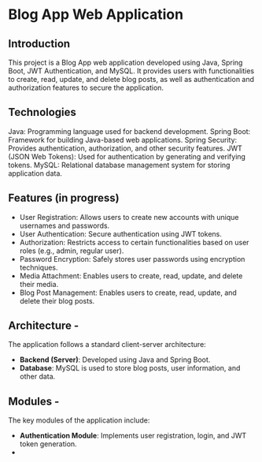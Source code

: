 # Blog App Web Application
## Introduction
This project is a Blog App web application developed using Java, Spring Boot, JWT Authentication, and MySQL. It provides users with functionalities to create, read, update, and delete blog posts, as well as authentication and authorization features to secure the application.

## Technologies
Java: Programming language used for backend development.
Spring Boot: Framework for building Java-based web applications.
Spring Security: Provides authentication, authorization, and other security features.
JWT (JSON Web Tokens): Used for authentication by generating and verifying tokens.
MySQL: Relational database management system for storing application data.

## Features (in progress)
- User Registration: Allows users to create new accounts with unique usernames and passwords.
- User Authentication: Secure authentication using JWT tokens.
- Authorization: Restricts access to certain functionalities based on user roles (e.g., admin, regular user).
- Password Encryption: Safely stores user passwords using encryption techniques.
- Media Attachment: Enables users to create, read, update, and delete their media.
- Blog Post Management: Enables users to create, read, update, and delete their blog posts.

## Architecture -
The application follows a standard client-server architecture:
- **Backend (Server)**: Developed using Java and Spring Boot.
- **Database**: MySQL is used to store blog posts, user information, and other data.

## Modules -
The key modules of the application include:
- **Authentication Module**: Implements user registration, login, and JWT token generation.
- 